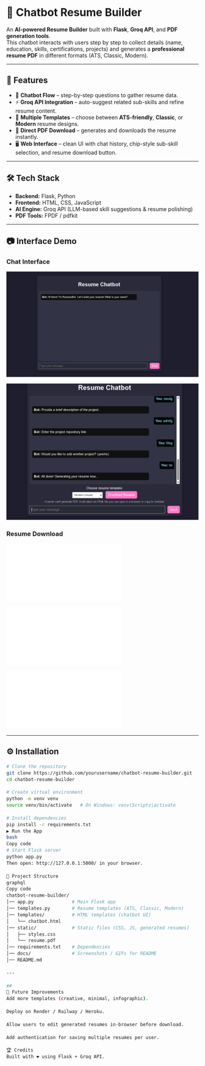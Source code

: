 # 📄 Chatbot Resume Builder  

An **AI-powered Resume Builder** built with **Flask**, **Groq API**, and **PDF generation tools**.  
This chatbot interacts with users step by step to collect details (name, education, skills, certifications, projects) and generates a **professional resume PDF** in different formats (ATS, Classic, Modern).  

---

## 🚀 Features  
- 🤖 **Chatbot Flow** – step-by-step questions to gather resume data.  
- ⚡ **Groq API Integration** – auto-suggest related sub-skills and refine resume content.  
- 📑 **Multiple Templates** – choose between **ATS-friendly**, **Classic**, or **Modern** resume designs.  
- 📂 **Direct PDF Download** – generates and downloads the resume instantly.  
- 🖥️ **Web Interface** – clean UI with chat history, chip-style sub-skill selection, and resume download button.  

---

## 🛠️ Tech Stack  
- **Backend:** Flask, Python  
- **Frontend:** HTML, CSS, JavaScript  
- **AI Engine:** Groq API (LLM-based skill suggestions & resume polishing)  
- **PDF Tools:** FPDF / pdfkit  

---

## 📷 Interface Demo  

### Chat Interface  
![Chatbot Demo](assets/InterfaceUI1.png)  


![Chatbot Demo](assets/InterfaceUI2.png)  


### Resume Download  
![Resume PDF](assets/sam_sulekh_ats_Resume_20250911131046.pdf)

![Resume PDF](assets/sam_sulekh_classic_Resume_20250911131046.pdf)

![Resume PDF](assets/sam_sulekh_modern_Resume_20250911131046.pdf)


---

## ⚙️ Installation  

```bash
# Clone the repository
git clone https://github.com/yourusername/chatbot-resume-builder.git
cd chatbot-resume-builder

# Create virtual environment
python -m venv venv
source venv/bin/activate   # On Windows: venv\Scripts\activate

# Install dependencies
pip install -r requirements.txt
▶️ Run the App
bash
Copy code
# Start Flask server
python app.py
Then open: http://127.0.0.1:5000/ in your browser.

📂 Project Structure
graphql
Copy code
chatbot-resume-builder/
│── app.py              # Main Flask app  
│── templates.py        # Resume templates (ATS, Classic, Modern)  
│── templates/          # HTML templates (chatbot UI)  
│   └── chatbot.html  
│── static/             # Static files (CSS, JS, generated resumes)  
│   ├── styles.css  
│   └── resume.pdf  
│── requirements.txt    # Dependencies  
│── docs/               # Screenshots / GIFs for README  
│── README.md  

---

##
📌 Future Improvements
Add more templates (creative, minimal, infographic).

Deploy on Render / Railway / Heroku.

Allow users to edit generated resumes in-browser before download.

Add authentication for saving multiple resumes per user.

🏆 Credits
Built with ❤️ using Flask + Groq API.